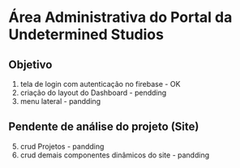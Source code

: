 # Área Administrativa do Portal da Undetermined Studios

## Objetivo

 1. tela de login com autenticação no firebase - OK 
 2. criação do layout do Dashboard - pendding 
 3.  menu lateral - pandding
 
 ## Pendente de análise do projeto (Site)
 
 5. crud Projetos - pandding 
 6. crud demais componentes dinâmicos do site - pandding



